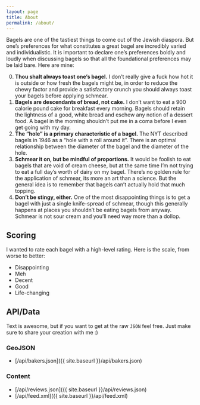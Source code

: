 ```yaml
---
layout: page
title: About
permalink: /about/
---
```


Bagels are one of the tastiest things to come out of the Jewish diaspora. But one’s preferences for what constitutes a great bagel are incredibly varied and individualistic. It is important to declare one’s preferences boldly and loudly when discussing bagels so that all the foundational preferences may be laid bare. Here are mine:

0. **Thou shalt always toast one’s bagel.** I don’t really give a fuck how hot it is outside or how fresh the bagels might be, in order to reduce the chewy factor and provide a satisfactory crunch you should always toast your bagels before applying schmear.
0. **Bagels are descendants of bread, not cake.** I don’t want to eat a 900 calorie pound cake for breakfast every morning. Bagels should retain the lightness of a good, white bread and eschew any notion of a dessert food. A bagel in the morning shouldn’t put me in a coma before I even get going with my day.
0. **The “hole” is a primary characteristic of a bagel.** The NYT described bagels in 1946 as a “hole with a roll around it”. There is an optimal relationship between the diameter of the bagel and the diameter of the hole.
0. **Schmear it on, but be mindful of proportions.** It would be foolish to eat bagels that are void of cream cheese, but at the same time I’m not trying to eat a full day’s worth of dairy on my bagel. There’s no golden rule for the application of schmear, its more an art than a science. But the general idea is to remember that bagels can’t actually hold that much topping.
0. **Don’t be stingy, either.** One of the most disappointing things is to get a bagel with just a single knife-spread of schmear, though this generally happens at places you shouldn’t be eating bagels from anyway. Schmear is not sour cream and you’ll need way more than a dollop.

## Scoring

I wanted to rate each bagel with a high-level rating. Here is the scale, from worse to better:

* Disappointing
* Meh
* Decent
* Good
* Life-changing

## API/Data

Text is awesome, but if you want to get at the raw `JSON` feel free. Just make sure to share your creation with me :)

### GeoJSON

* [/api/bakers.json]({{ site.baseurl }}/api/bakers.json)

### Content

* [/api/reviews.json]({{ site.baseurl }}/api/reviews.json)
* [/api/feed.xml]({{ site.baseurl }}/api/feed.xml)
